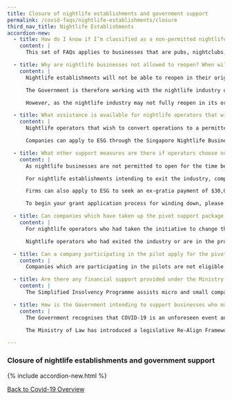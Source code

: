 ```yaml
---
title: Closure of nightlife establishments and government support
permalink: /covid-faqs/nightlife-establishments/closure
third_nav_title: Nightlife Establishments
accordion-new:
  - title: How do I know if I’m classified as a non-permitted nightlife business and if the following FAQs apply to me?
    content: |
      This set of FAQs applies to businesses that are pubs, nightclubs, discotheques, dance clubs, and karaoke outlets. It covers companies that hold an SFA Foodshop (Pubs, Bars, Nightclub, Discos) licence, and have not been permitted to operate since March 2020.

  - title: Why are nightlife businesses not allowed to reopen? When will they be allowed to resume?
    content: |
      Nightlife establishments will not be able to reopen in their original form for some time. The settings of nightlife activities entail a large number of people coming into close contact for prolonged periods of time, and often in enclosed spaces, which pose a higher risk of COVID-19 transmission. Hence, we are taking a cautious approach in the reopening of this sector and must ensure that the public health risks associated with COVID-19 are mitigated before doing so.

      The Government is therefore working with the nightlife industry on a few pilots, to explore the reopening of the nightlife industry safely, in limited numbers, and with stringent safe management measures (SMMs) in place. The outcome of the pilots will allow the Government to assess the feasibility of allowing additional nightlife businesses to resume. The Government will review the outcome of the pilots and the prevailing COVID-19 situation to determine the next steps for this sector.

      However, as the nightlife industry may not fully reopen in its original form for a considerable period, the Government will provide support to affected nightlife businesses that wish to pivot their businesses to activities that are currently permitted, or to exit the industry.

  - title: What assistance is available for nightlife operators that wish to convert operations to a permitted activity?
    content: |
      Nightlife operators that wish to convert operations to a permitted activity may apply to Enterprise Singapore (“ESG”) for a grant to defray qualifying costs incurred during the pivoting process such as costs related to refurbishment works, and the purchase of kitchen and service equipment.

      Companies can apply to ESG through the Singapore Nightlife Business Association (“SNBA”) at <helpdesk@snba.org.sg>{:target="_blank"} to seek financial support for pivoting to other uses.

  - title: What other support measures are there if operators choose not to pivot?
    content: |
      As nightlife businesses are not permitted to open for the time being, operators may consider making a commercial decision to pivot, remain closed or exit the industry, based on their own business assessment.

      For nightlife establishments intending to exit the industry, companies can apply to ESG through SNBA to seek financial support to offset one month of retrenchment benefit to be paid to local employees, capped at the industry median monthly wage of $3,000.

      Firms can also apply to ESG to seek an ex-gratia payment of $30,000 to defray the costs associated with the cessation of business.

      To begin your grant application process for winding down, please reach out to SNBA at <helpdesk@snba.org.sg>{:target="_blank"}.

  - title: Can companies which have taken up the pivot support package but later decide to cease business still qualify for the exit support package?
    content: |
      For nightlife operators who had taken the initiative to change their business activity earlier, ESG will be prepared to extend the pivot support package on a case-by-case basis. Operators may write to SNBA at <helpdesk@snba.org.sg>{:target="_blank"} to appeal for the pivot support package. Such appeals will be assessed by ESG subsequently on a case-by-case basis.

      Nightlife operators who had exited the industry or are in the process of doing so may qualify for the exit support package if they are still registered with Accounting and Corporate Regulatory Authority (“ACRA”) at the point of application. The retrenchment benefit support will be tied to the number of local employees at the point of application. Employers who have retrenched their employees and provided the retrenchment benefit prior to the effective date of the exit support package may write to SNBA at <helpdesk@snba.org.sg>{:target="_blank"}. Such appeals will be assessed by ESG on a case-by-case basis.

  - title: Can a company participating in the pilot apply for the pivot or exit support package?
    content: |
      Companies which are participating in the pilots are not eligible for the pivot and exit support packages. Companies may only consider applying for the pivot or exit support package once they are no longer participating in the pilot, or if the pilot has ended and nightlife businesses continue to remain closed in view of the prevailing public health risks associated with COVID-19.

  - title: Are there any financial support provided under the Ministry of Law’s Simplified Insolvency Programme?
    content: |
      The Simplified Insolvency Programme assists micro and small companies that require support to restructure their debts or wind up the company. There will be a co-payment component for applicant companies under the programme. More details will be announced in due course.

  - title: How is the Government intending to support businesses who may have suffered significant impairment in fulfilling their contracts?
    content: |
      The Government recognises that COVID-19 is an unforeseen event and some businesses may be faced with substantial obligations from contracts entered into before the pandemic.

      The Ministry of Law has introduced a legislative Re-Align Framework under the COVID-19 (Temporary Measures) Act to allow businesses which have experienced a substantial change in circumstances due to COVID-19, to renegotiate certain prescribed contracts with their counterparties, failing which they may be able to terminate the contract. For more details, please visit <go.gov.sg/re-align>{:target="_blank"}.

---
```


### Closure of nightlife establishments and government support

{% include accordion-new.html %}

[Back to Covid-19 Overview](/covid/)
